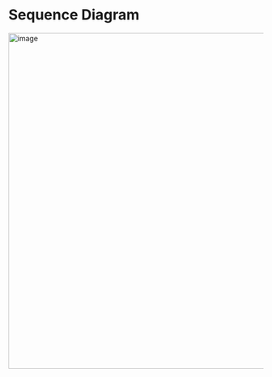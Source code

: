 # Sequence Diagram

<img width="664" alt="image" src="https://user-images.githubusercontent.com/39396725/211776168-b5969c2f-80a3-4a9c-960f-5d66004db3f0.png">
